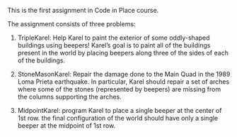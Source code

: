 This is the first assignment in Code in Place course.

The assignment consists of three problems:

1. TripleKarel:
   Help Karel to paint the exterior of some oddly-shaped buildings using beepers! 
   Karel’s goal is to paint all of the buildings present in the world by placing
   beepers along three of the sides of each of the buildings.
   
2. StoneMasonKarel:
   Repair the damage done to the Main Quad in the 1989 Loma Prieta earthquake.
   In particular, Karel should repair a set of arches where some of the stones
   (represented by beepers) are missing from the columns supporting the arches.
   
3. MidpointKarel:
   program Karel to place a single beeper at the center of 1st row.
   the final configuration of the world should have only a single 
   beeper at the midpoint of 1st row.
